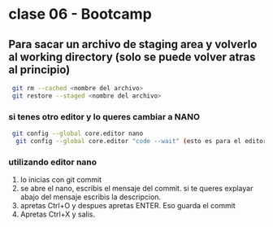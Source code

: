 # clase 06 - Bootcamp

## Para sacar un archivo de staging area y volverlo al working directory (solo se puede volver atras al principio)
```sh
 git rm --cached <nombre del archivo>
 git restore --staged <nombre del archivo>
 ```

### si tenes otro editor y lo queres cambiar a NANO
```sh
 git config --global core.editor nano
  git config --global core.editor "code --wait" (esto es para el editor visual estudio)
 ```
 ### utilizando editor nano
 1. lo inicias con git commit
 2. se abre el nano, escribis el mensaje del commit. si te queres explayar abajo del mensaje escribis la descripcion.
 3. apretas Ctrl+O y despues apretas ENTER. Eso guarda el commit
 4. Apretas Ctrl+X y salis.

 ##
